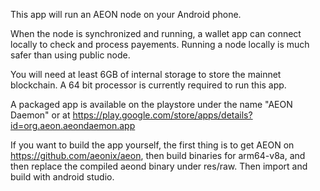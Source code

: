 This app will run an AEON node on your Android phone. 

When the node is synchronized and running, a wallet app can connect locally to check and process payements.
Running a node locally is much safer than using public node.

You will need at least 6GB of internal storage to store the mainnet blockchain.
A 64 bit processor is currently required to run this app.

A packaged app is available on the playstore under the name "AEON Daemon" or at https://play.google.com/store/apps/details?id=org.aeon.aeondaemon.app

If you want to build the app yourself, the first thing is to get AEON on https://github.com/aeonix/aeon, then build binaries for arm64-v8a, and then replace the compiled aeond binary under res/raw.
Then import and build with android studio.
